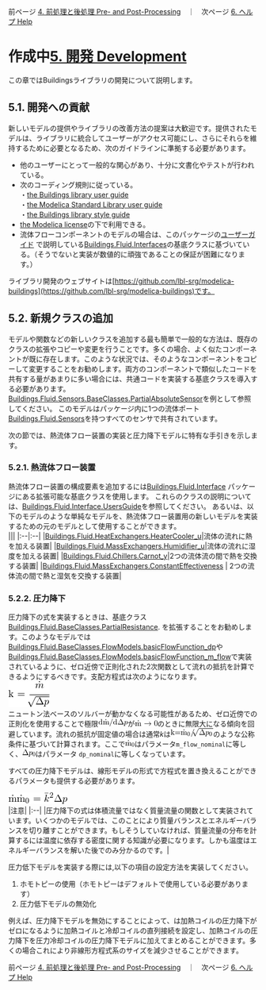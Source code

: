 前ページ [4. 前処理と後処理 Pre- and Post-Processing](./4_Pre-AndPost-Processing.md)　｜　次ページ [6. ヘルプ Help](./6_Help.md)  
  
# 作成中[5. 開発 Development](http://simulationresearch.lbl.gov/modelica/userGuide/development.html)  
この章ではBuildingsライブラリの開発について説明します。  
## 5.1. 開発への貢献  
新しいモデルの提供やライブラリの改善方法の提案は大歓迎です。提供されたモデルは、ライブラリに統合してユーザーがアクセス可能にし、さらにそれらを維持するために必要となるため、次のガイドラインに準拠する必要があります。  
* 他のユーザーにとって一般的な関心があり、十分に文書化やテストが行われている。  
* 次のコーディング規則に従っている。<br>・[the Buildings library user guide](http://simulationresearch.lbl.gov/modelica/releases/latest/help/Buildings_UsersGuide.html#Buildings.UsersGuide.Conventions)<br>・[the Modelica Standard Library user guide](http://simulationresearch.lbl.gov/modelica/releases/msl/3.2/help/Modelica_UsersGuide_Conventions.html#Modelica.UsersGuide.Conventions)<br>・[the Buildings library style guide](https://github.com/lbl-srg/modelica-buildings/wiki/Style-Guide)  
* [the Modelica license](http://simulationresearch.lbl.gov/modelica/releases/latest/help/Buildings_UsersGuide.html#Buildings.UsersGuide.License)の下で利用できる。  
* 流体フローコンポーネントのモデルの場合は、このパッケージの[ユーザーガイド](http://simulationresearch.lbl.gov/modelica/releases/latest/help/Buildings_Fluid_Interfaces_UsersGuide.html#Buildings.Fluid.Interfaces.UsersGuide) で説明している[Buildings.Fluid.Interfaces](http://simulationresearch.lbl.gov/modelica/releases/latest/help/Buildings_Fluid_Interfaces.html)の基底クラスに基づいている。（そうでないと実装が数値的に頑強であることの保証が困難になります。）  
  
ライブラリ開発のウェブサイトは[https://github.com/lbl-srg/modelica-buildings](https://github.com/lbl-srg/modelica-buildings)です。  
  
## 5.2. 新規クラスの追加  
モデルや関数などの新しいクラスを追加する最も簡単で一般的な方法は、既存のクラスの拡張やコピーや変更を行うことです。多くの場合、よく似たコンポーネントが既に存在します。このような状況では、そのようなコンポーネントをコピーして変更することをお勧めします。両方のコンポーネントで類似したコードを共有する量があまりに多い場合には、共通コードを実装する基底クラスを導入する必要があります。[Buildings.Fluid.Sensors.BaseClasses.PartialAbsoluteSensor](http://simulationresearch.lbl.gov/modelica/releases/latest/help/Buildings_Fluid_Sensors_BaseClasses.html#Buildings.Fluid.Sensors.BaseClasses.PartialAbsoluteSensor)を例として参照してください。 このモデルはパッケージ内に1つの流体ポート[Buildings.Fluid.Sensors](http://simulationresearch.lbl.gov/modelica/releases/latest/help/Buildings_Fluid_Sensors.html#Buildings.Fluid.Sensors)を持つすべてのセンサで共有されています。  
  
次の節では、熱流体フロー装置の実装と圧力降下モデルに特有な手引きを示します。  
  
### 5.2.1. 熱流体フロー装置  
熱流体フロー装置の構成要素を追加するには[Buildings.Fluid.Interface](http://simulationresearch.lbl.gov/modelica/releases/latest/help/Buildings_Fluid_Interfaces.html) パッケージにある拡張可能な基底クラスを使用します。 これらのクラスの説明については、[Buildings.Fluid.Interface.UsersGuide](http://simulationresearch.lbl.gov/modelica/releases/latest/help/Buildings_Fluid_Interfaces_UsersGuide.html#Buildings.Fluid.Interfaces.UsersGuide)を参照してください。
あるいは、以下のモデルのような単純なモデルを、熱流体フロー装置用の新しいモデルを実装するための元のモデルとして使用することができます。  
|||
|:--|:--|
|[Buildings.Fluid.HeatExchangers.HeaterCooler_u](http://simulationresearch.lbl.gov/modelica/releases/latest/help/Buildings_Fluid_HeatExchangers.html#Buildings.Fluid.HeatExchangers.HeaterCooler_u)|流体の流れに熱を加える装置|
|[Buildings.Fluid.MassExchangers.Humidifier_u](http://simulationresearch.lbl.gov/modelica/releases/latest/help/Buildings_Fluid_MassExchangers.html#Buildings.Fluid.MassExchangers.Humidifier_u)|流体の流れに湿度を加える装置|
|[Buildings.Fluid.Chillers.Carnot_y](http://simulationresearch.lbl.gov/modelica/releases/latest/help/Buildings_Fluid_Chillers.html#Buildings.Fluid.Chillers.Carnot_y)|2つの流体流の間で熱を交換する装置|
|[Buildings.Fluid.MassExchangers.ConstantEffectiveness](http://simulationresearch.lbl.gov/modelica/releases/latest/help/Buildings_Fluid_MassExchangers.html#Buildings.Fluid.MassExchangers.ConstantEffectiveness) | 2つの流体流の間で熱と湿気を交換する装置|  
  
### 5.2.2. 圧力降下  
圧力降下の式を実装するときは、基底クラス[Buildings.Fluid.BaseClasses.PartialResistance](http://simulationresearch.lbl.gov/modelica/releases/latest/help/Buildings_Fluid_BaseClasses.html#Buildings.Fluid.BaseClasses.PartialResistance). を拡張することをお勧めします。このようなモデルでは[Buildings.Fluid.BaseClasses.FlowModels.basicFlowFunction_dp](http://simulationresearch.lbl.gov/modelica/releases/latest/help/Buildings_Fluid_BaseClasses_FlowModels.html#Buildings.Fluid.BaseClasses.FlowModels.basicFlowFunction_dp)や[ Buildings.Fluid.BaseClasses.FlowModels.basicFlowFunction_m_flow](http://simulationresearch.lbl.gov/modelica/releases/latest/help/Buildings_Fluid_BaseClasses_FlowModels.html#Buildings.Fluid.BaseClasses.FlowModels.basicFlowFunction_m_flow)で実装されているように、ゼロ近傍で正則化された2次関数として流れの抵抗を計算できるようにするべきです。支配方程式は次のようになります。  
![fig.5.1](./fig/5_1.png "fig.5.1")<!-- k = \cfrac{\.m}{\sqrt[]{\Delta p}} -->   
ニュートン法ベースのソルバーが動かなくなる可能性があるため、ゼロ近傍での正則化を使用することで極限![fig.inline5.1](./fig/inline5_1.png "fig.inline5.1")<!--d\.m/d\Delta p-->が![fig.inline5.2](./fig/inline5_2.png "fig.inline5.2")<!--\.m \to 0-->のときに無限大になる傾向を回避しています。流れの抵抗が固定値の場合は通常*k*は![fig.inline5.3](./fig/inline5_3.png "fig.inline5.3")<!--k=\.m_0/\sqrt[]{\Delta p_0}-->のような公称条件に基づいて計算されます。ここで![fig.inline5.4](./fig/inline5_4.png "fig.inline5.4")<!--\.m_0-->はパラメータ`m_flow_nominal`に等しく、![fig.inline5.5](./fig/inline5_5.png "fig.inline5.5")<!--\Delta p_0-->はパラメータ `dp_nominal`に等しくなっています。  
  
すべての圧力降下モデルは、線形モデルの形式で方程式を置き換えることができるパラメータも提供する必要があります。  
  
![fig.5.2](./fig/5_2.png "fig.5.2")<!-- \.m\.m_0=\bar{k}^2 \Delta p -->  
|注意|
|:--|
|圧力降下の式は体積流量ではなく質量流量の関数として実装されています。いくつかのモデルでは、このことにより質量バランスとエネルギーバランスを切り離すことができます。もしそうしていなければ、質量流量の分布を計算するには温度に依存する密度に関する知識が必要になります。しかも温度はエネルギーバランスを解いた後でのみ分かるのです。|  
  
圧力低下モデルを実装する際には,以下の項目の設定方法を実装してください。  
1. ホモトピーの使用（ホモトピーはデフォルトで使用している必要があります）  
2. 圧力低下モデルの無効化  
  
例えば、圧力降下モデルを無効にすることによって、は加熱コイルの圧力降下がゼロになるように加熱コイルと冷却コイルの直列接続を設定し、加熱コイルの圧力降下を圧力冷却コイルの圧力降下モデルに加えてまとめることができます。多くの場合これにより非線形方程式系のサイズを減少させることができます。  
  
前ページ [4. 前処理と後処理 Pre- and Post-Processing](./4_Pre-AndPost-Processing.md)　｜　次ページ [6. ヘルプ Help](./6_Help.md)